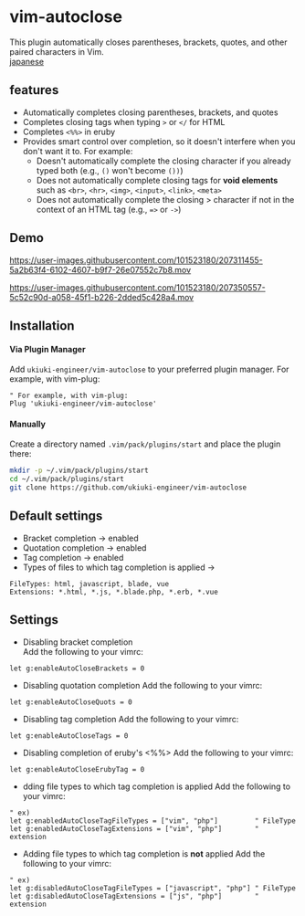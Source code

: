 # vim-autoclose
This plugin automatically closes parentheses, brackets, quotes, and other paired characters in Vim.  
[japanese](https://github.com/ukiuki-engineer/vim-autoclose/blob/feature/readme/readme_ja.md)

## features
- Automatically completes closing parentheses, brackets, and quotes
- Completes closing tags when typing `>` or `</` for HTML
- Completes `<%%>` in eruby
- Provides smart control over completion, so it doesn't interfere when you don't want it to. For example:
  - Doesn't automatically complete the closing character if you already typed both (e.g., `()` won't become `())`)
  - Does not automatically complete closing tags for **void elements** such as `<br>`, `<hr>`, `<img>`, `<input>`, `<link>`, `<meta>`
  - Does not automatically complete the closing > character if not in the context of an HTML tag (e.g., `=>` or `->`)

## Demo
https://user-images.githubusercontent.com/101523180/207311455-5a2b63f4-6102-4607-b9f7-26e07552c7b8.mov

https://user-images.githubusercontent.com/101523180/207350557-5c52c90d-a058-45f1-b226-2dded5c428a4.mov

## Installation
#### Via Plugin Manager
Add `ukiuki-engineer/vim-autoclose` to your preferred plugin manager.
For example, with vim-plug:
```vim
" For example, with vim-plug:
Plug 'ukiuki-engineer/vim-autoclose'
```
#### Manually
Create a directory named `.vim/pack/plugins/start` and place the plugin there:
```bash
mkdir -p ~/.vim/pack/plugins/start
cd ~/.vim/pack/plugins/start
git clone https://github.com/ukiuki-engineer/vim-autoclose
```

## Default settings
- Bracket completion → enabled
- Quotation completion → enabled
- Tag completion → enabled
- Types of files to which tag completion is applied
→
```
FileTypes: html, javascript, blade, vue
Extensions: *.html, *.js, *.blade.php, *.erb, *.vue
```

## Settings
- Disabling bracket completion  
Add the following to your vimrc:
```vim
let g:enableAutoCloseBrackets = 0
```
- Disabling quotation completion
Add the following to your vimrc:
```vim
let g:enableAutoCloseQuots = 0
```
- Disabling tag completion
Add the following to your vimrc:
```vim
let g:enableAutoCloseTags = 0
```

- Disabling completion of eruby's <%%>
Add the following to your vimrc:
```vim
let g:enableAutoCloseErubyTag = 0
```

- dding file types to which tag completion is applied
Add the following to your vimrc:
```vim
" ex)
let g:enabledAutoCloseTagFileTypes = ["vim", "php"]         " FileType
let g:enabledAutoCloseTagExtensions = ["vim", "php"]        " extension
```

- Adding file types to which tag completion is **not** applied
Add the following to your vimrc:
```vim
" ex)
let g:disabledAutoCloseTagFileTypes = ["javascript", "php"] " FileType
let g:disabledAutoCloseTagExtensions = ["js", "php"]        " extension
```
